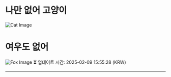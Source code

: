 
# 나만 없어 고양이

![Cat Image](https://cdn2.thecatapi.com/images/MjA3MTUwNA.jpg)

# 여우도 없어
![Fox Image](https://randomfox.ca/images/115.jpg)
⏳ 업데이트 시간: 2025-02-09 15:55:28 (KRW)

---
